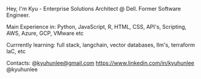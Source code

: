 Hey, I'm Kyu - Enterprise Solutions Architect @ Dell. Former Software Engineer.

Main Experience in: Python, JavaScript, R, HTML, CSS, API's, Scripting, AWS, Azure, GCP, VMware etc

Currrently learning: full stack, langchain, vector databases, llm's, terraform IaC, etc

Contacts: @kyuhunlee@gmail.com https://www.linkedin.com/in/kyuhunlee @kyuhunlee

<!---
kyuhunlee/kyuhunlee is a ✨ special ✨ repository because its `README.md` (this file) appears on your GitHub profile.
You can click the Preview link to take a look at your changes.
--->
